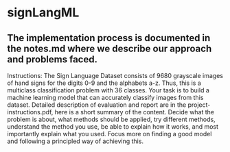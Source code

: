 # signLangML

## The implementation process is documented in the notes.md where we describe our approach and problems faced.

Instructions:
The Sign Language Dataset consists of 9680 grayscale images of hand signs for the digits 0-9 and the alphabets a-z. Thus, this is a multiclass classification problem with 36 classes. Your task is to build a machine learning model that can accurately classify images from this dataset. Detailed description of evaluation and report are in the project-instructions.pdf, here is a short summary of the content. Decide what the problem is about, what methods should be applied, try different methods, understand the method you use, be able to explain how it works, and most importantly explain what you used. Focus more on finding a good model and following a principled way of achieving this.



